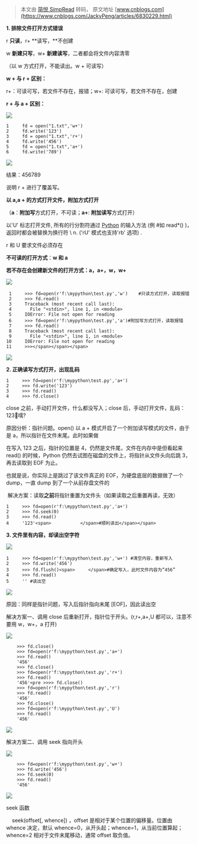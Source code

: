 > 本文由 [简悦 SimpRead](http://ksria.com/simpread/) 转码， 原文地址 [www.cnblogs.com](https://www.cnblogs.com/JackyPeng/articles/6830229.html)

**1. 排除文件打开方式错误**

r **只读**，r+ **读写，**不创建

w **新建只写**，w+ **新建读写**，二者都会将文件内容清零

（以 w 方式打开，不能读出。w + 可读写）

**w + 与 r + 区别：**

r+：可读可写，若文件不存在，报错；w+: 可读可写，若文件不存在，创建

**r + 与 a + 区别：**

[![](http://common.cnblogs.com/images/copycode.gif)](javascript:void(0); "复制代码")

```
1     fd = open("1.txt",'w+')  
2     fd.write('123')  
3     fd = open("1.txt",'r+')  
4     fd.write('456')  
5     fd = open("1.txt",'a+')  
6     fd.write('789')  

```

[![](http://common.cnblogs.com/images/copycode.gif)](javascript:void(0); "复制代码")

结果：456789

说明 r + 进行了覆盖写。

**以 a,a + 的方式打开文件，附加方式打开**  

（**a**：**附加写**方式打开，不可读；**a+**: **附加读写**方式打开）  

以'U' 标志打开文件, 所有的行分割符通过 [Python](http://lib.csdn.net/base/python "Python知识库") 的输入方法 (例 #如 read*() )，返回时都会被替换为换行符 \ n. ('rU' 模式也支持'rb' 选项) . 

r 和 U 要求文件必须存在

**不可读的打开方式**：**w 和 a**

**若不存在会创建新文件的打开方式：a，a+，w，w+**

[![](http://common.cnblogs.com/images/copycode.gif)](javascript:void(0); "复制代码")

```
 1     >>> fd=open(r'f:\mypython\test.py','w')    #只读方式打开，读取报错  
 2     >>> fd.read()  
 3     Traceback (most recent call last):  
 4       File "<stdin>", line 1, in <module>  
 5     IOError: File not open for reading  
 6     >>> fd=open(r'f:\mypython\test.py','a')#附加写方式打开，读取报错  
 7     >>> fd.read()  
 8     Traceback (most recent call last):  
 9       File "<stdin>", line 1, in <module>  
10     IOError: File not open for reading  
11     >>></span></span></span>  

```

[![](http://common.cnblogs.com/images/copycode.gif)](javascript:void(0); "复制代码")

**2. 正确读写方式打开，出现乱码**

```
1     >>> fd=open(r'f:\mypython\test.py','a+')  
2     >>> fd.write('123')  
3     >>> fd.read()  
4     >>> fd.close()  

```

close 之前，手动打开文件，什么都没写入；close 后，手动打开文件，乱码：123嚅?     

原因分析：指针问题。open() 以 a + 模式开启了一个附加读写模式的文件，由于是 a，所以指针在文件末尾。此时如果做

在写入 123 之后，指针的位置是 4，仍然是文件尾，文件在内存中是但看起来 read() 的时候，Python 仍然去试图在磁盘的文件上，将指针从文件头向后跳 3，再去读取到 EOF 为止。

也就是说，你实际上是跳过了该文件真正的 EOF，为硬盘底层的数据做了一个 dump，一直 dump 到了一个从前存盘文件的

 解决方案：读取**之前**将指针重置为文件头（如果读取之后重置再读，无效）

```
1     >>> fd=open(r'f:\mypython\test.py','a+')  
2     >>> fd.seek(0)  
3     >>> fd.read()  
4     '123'<span>           </span>#顺利读出</span></span>  

```

**3. 文件里有内容，却读出空字符**

[![](http://common.cnblogs.com/images/copycode.gif)](javascript:void(0); "复制代码")

```
1     >>> fd=open(r'f:\mypython\test.py','w+') #清空内容，重新写入  
2     >>> fd.write('456')  
3     >>> fd.flush()<span>     </span>#确定写入，此时文件内容为“456”  
4     >>> fd.read()  
5     '' #读出空  

```

[![](http://common.cnblogs.com/images/copycode.gif)](javascript:void(0); "复制代码")

原因：同样是指针问题，写入后指针指向末尾 [EOF]，因此读出空

解决方案一、调用 close 后重新打开，指针位于开头。(r,r+,a+,U 都可以，注意不要用 w，w+，a 打开)

[![](http://common.cnblogs.com/images/copycode.gif)](javascript:void(0); "复制代码")

```
    >>> fd.close()  
    >>> fd=open(r'f:\mypython\test.py','a+')  
    >>> fd.read()  
    '456'  
    >>> fd.close()  
    >>> fd=open(r'f:\mypython\test.py','r+')  
    >>> fd.read()  
    '456'<pre >>>> fd.close()  
    >>> fd=open(r'f:\mypython\test.py','r')  
    >>> fd.read()  
    '456'  
    >>> fd.close()  
    >>> fd=open(r'f:\mypython\test.py','U')  
    >>> fd.read()  
    '456'  

```

[![](http://common.cnblogs.com/images/copycode.gif)](javascript:void(0); "复制代码")

解决方案二、调用 seek 指向开头

[![](http://common.cnblogs.com/images/copycode.gif)](javascript:void(0); "复制代码")

```
    >>> fd=open(r'f:\mypython\test.py','w+')  
    >>> fd.write('456')  
    >>> fd.seek(0)  
    >>> fd.read()  
    '456'  

```

[![](http://common.cnblogs.com/images/copycode.gif)](javascript:void(0); "复制代码")

seek 函数

    seek(offset[, whence]) ，offset 是相对于某个位置的偏移量。位置由 whence 决定，默认 whence=0，从开头起；whence=1，从当前位置算起；whence=2 相对于文件末尾移动，通常 offset 取负值。
